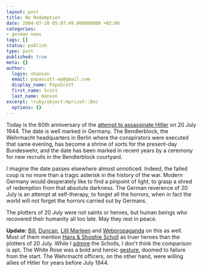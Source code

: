 ```yaml
---
layout: post
title: No Redemption
date: 2004-07-20 05:07:49.000000000 +02:00
categories:
- german news
tags: []
status: publish
type: post
published: true
meta: {}
author:
  login: shanson
  email: papascott-wp@gmail.com
  display_name: PapaScott
  first_name: Scott
  last_name: Hanson
excerpt: !ruby/object:Hpricot::Doc
  options: {}
---
```

<p>Today is the 60th anniversary of the <a href="http://en.wikipedia.org/wiki/July_20_Plot">attempt to assassinate Hitler</a> on 20 July 1944. The date is well marked in Germany. The Bendlerblock, the Wehrmacht headquarters in Berlin where the conspirators were executed that same evening, has become a shrine of sorts for the present-day Bundeswehr, and the date has been marked in recent years by a ceremony for new recruits in the Bendlerblock courtyard.</p>
<p>I imagine the date passes elsewhere almost unnoticed. Indeed, the failed coup is no more than a tragic asterisk in the history of the war. Modern Germany would desperately like to find a pinpoint of light, to grasp a shred of redemption from that absolute darkness. The German reverence of 20 July is an attempt at self-therapy, to forget all the horrors, when in fact the world will not forget the horrors carried out by Germans.</p>
<p>The plotters of 20 July were not saints or heroes, but human beings who recovered their humanity all too late. May they rest in peace.</p>
<p><strong>Update:</strong> <a href="http://www.billspricht.net/2004_07_18_archive.html#109035536770175063">Bill</a>, <a href="http://expat-odyssey.blogspot.com/2004/07/who-were-true-german-heros.html">Duncan</a>, <a href="http://lillimarleen.blogspot.com/2004/07/july-20th-in-germany-yes-in-germany.html">Lilli Marleen</a> and <a href="http://couchblog.de/webpropaganda/article/321/">Webpropaganda</a> on this as well. Most of them mention <a href="http://en.wikipedia.org/wiki/White_Rose">Hans & Shophie Scholl</a> as truer heroes than the plotters of 20 July. While I <a href="http://www.papascott.de/archives/2003/11/07/the-greatest-germans/">admire</a> the Scholls, I don't think the comparison is apt. The White Rose was a bold and heroic <a href="http://www.papascott.de/archives/2004/07/20/no-redemption/#comment-1426">gesture</a>, doomed to failure from the start. The Wehrmacht officers, on the other hand, were willing allies of Hitler for years before July 1944.</p>
